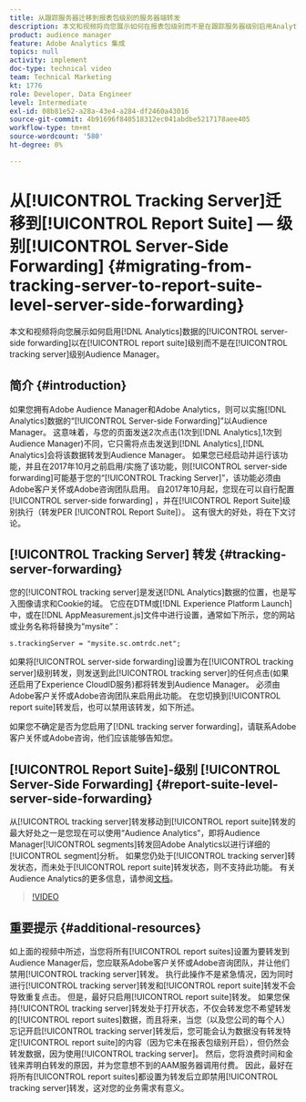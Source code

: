 ```yaml
---
title: 从跟踪服务器迁移到报表包级别的服务器端转发
description: 本文和视频将向您展示如何在报表包级别而不是在跟踪服务器级别启用Analytics数据的服务器端转发以Audience Manager。
product: audience manager
feature: Adobe Analytics 集成
topics: null
activity: implement
doc-type: technical video
team: Technical Marketing
kt: 1776
role: Developer, Data Engineer
level: Intermediate
exl-id: 08b81e52-a28a-43e4-a284-df2460a43016
source-git-commit: 4b91696f840518312ec041abdbe5217178aee405
workflow-type: tm+mt
source-wordcount: '580'
ht-degree: 0%

---
```


# 从[!UICONTROL Tracking Server]迁移到[!UICONTROL Report Suite] — 级别[!UICONTROL Server-Side Forwarding] {#migrating-from-tracking-server-to-report-suite-level-server-side-forwarding}

本文和视频将向您展示如何启用[!DNL Analytics]数据的[!UICONTROL server-side forwarding]以在[!UICONTROL report suite]级别而不是在[!UICONTROL tracking server]级别Audience Manager。

## 简介 {#introduction}

如果您拥有Adobe Audience Manager和Adobe Analytics，则可以实施[!DNL Analytics]数据的“[!UICONTROL Server-side Forwarding]”以Audience Manager。 这意味着，与您的页面发送2次点击(1次到[!DNL Analytics],1次到Audience Manager)不同，它只需将点击发送到[!DNL Analytics],[!DNL Analytics]会将该数据转发到Audience Manager。 如果您已经启动并运行该功能，并且在2017年10月之前启用/实施了该功能，则[!UICONTROL server-side forwarding]可能基于您的“[!UICONTROL Tracking Server]”，该功能必须由Adobe客户关怀或Adobe咨询团队启用。 自2017年10月起，您现在可以自行配置[!UICONTROL server-side forwarding] ，并在[!UICONTROL Report Suite]级别执行（转发PER [!UICONTROL Report Suite]）。 这有很大的好处，将在下文讨论。

## [!UICONTROL Tracking Server] 转发 {#tracking-server-forwarding}

您的[!UICONTROL tracking server]是发送[!DNL Analytics]数据的位置，也是写入图像请求和Cookie的域。 它应在DTM或[!DNL Experience Platform Launch]中，或在[!DNL AppMeasurement.js]文件中进行设置，通常如下所示，您的网站或业务名称将替换为“mysite”：

`s.trackingServer = "mysite.sc.omtrdc.net";`

如果将[!UICONTROL server-side forwarding]设置为在[!UICONTROL tracking server]级别转发，则发送到此[!UICONTROL tracking server]的任何点击(如果还启用了Experience CloudID服务)都将转发到Audience Manager。 必须由Adobe客户关怀或Adobe咨询团队来启用此功能。 在您切换到[!UICONTROL report suite]转发后，也可以禁用该转发，如下所述。

如果您不确定是否为您启用了[!DNL tracking server forwarding]，请联系Adobe客户关怀或Adobe咨询，他们应该能够告知您。

## [!UICONTROL Report Suite]-级别 [!UICONTROL Server-Side Forwarding] {#report-suite-level-server-side-forwarding}

从[!UICONTROL tracking server]转发移动到[!UICONTROL report suite]转发的最大好处之一是您现在可以使用“Audience Analytics”，即将Audience Manager[!UICONTROL segments]转发回Adobe Analytics以进行详细的[!UICONTROL segment]分析。 如果您仍处于[!UICONTROL tracking server]转发状态，而未处于[!UICONTROL report suite]转发状态，则不支持此功能。 有关Audience Analytics的更多信息，请参阅[文档](https://marketing.adobe.com/resources/help/en_US/analytics/audiences/)。

>[!VIDEO](https://video.tv.adobe.com/v/23701/?quality=12)

## 重要提示 {#additional-resources}

如上面的视频中所述，当您将所有[!UICONTROL report suites]设置为要转发到Audience Manager后，您应联系Adobe客户关怀或Adobe咨询团队，并让他们禁用[!UICONTROL tracking server]转发。 执行此操作不是紧急情况，因为同时进行[!UICONTROL tracking server]转发和[!UICONTROL report suite]转发不会导致重复点击。 但是，最好只启用[!UICONTROL report suite]转发。 如果您保持[!UICONTROL tracking server]转发处于打开状态，不仅会转发您不希望转发的[!UICONTROL report suites]数据，而且将来，当您（以及您公司的每个人）忘记开启[!UICONTROL tracking server]转发后，您可能会认为数据没有转发特定[!UICONTROL report suite]的内容（因为它未在报表包级别开启），但仍然会转发数据，因为使用[!UICONTROL tracking server]。 然后，您将浪费时间和金钱来弄明白转发的原因，并为您意想不到的AAM服务器调用付费。 因此，最好在将所有[!UICONTROL report suites]都设置为转发后立即禁用[!UICONTROL tracking server]转发，这对您的业务需求有意义。
